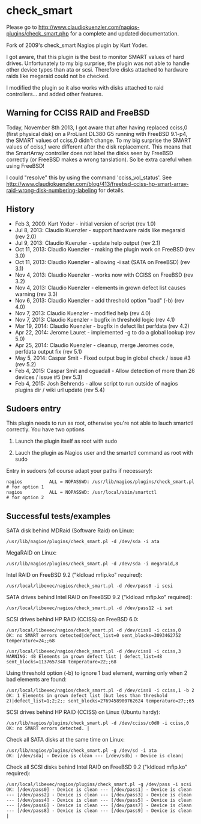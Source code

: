 check_smart
===========

Please go to http://www.claudiokuenzler.com/nagios-plugins/check_smart.php for a complete and updated documentation.

Fork of 2009's check_smart Nagios plugin by Kurt Yoder. 

I got aware, that this plugin is the best to monitor SMART values of hard drives.
Unfortunately to my big surprise, the plugin was not able to handle other device types than ata or scsi.
Therefore disks attached to hardware raids like megaraid could not be checked.

I modified the plugin so it also works with disks attached to raid controllers... and added other features.

Warning for CCISS RAID and FreeBSD
-------------------------
Today, November 8th 2013, I got aware that after having replaced cciss,0 (first physical disk) on a ProLiant DL380 G5 
running with FreeBSD 9.1-p4, the SMART values of cciss,0 didn't change. To my big surprise the SMART values of cciss,1 were
different after the disk replacement. This means that the SmartArray controller does not label the disks seen 
by FreeBSD correctly (or FreeBSD makes a wrong tanslation). So be extra careful when using FreeBSD!

I could "resolve" this by using the command 'cciss_vol_status'. 
See http://www.claudiokuenzler.com/blog/413/freebsd-cciss-hp-smart-array-raid-wrong-disk-numbering-labeling for details.

History
-------------------------
* Feb 3, 2009: Kurt Yoder - initial version of script (rev 1.0)
* Jul 8, 2013: Claudio Kuenzler - support hardware raids like megaraid (rev 2.0)
* Jul 9, 2013: Claudio Kuenzler - update help output (rev 2.1)
* Oct 11, 2013: Claudio Kuenzler - making the plugin work on FreeBSD (rev 3.0)
* Oct 11, 2013: Claudio Kuenzler - allowing -i sat (SATA on FreeBSD) (rev 3.1)
* Nov 4, 2013: Claudio Kuenzler - works now with CCISS on FreeBSD (rev 3.2)
* Nov 4, 2013: Claudio Kuenzler - elements in grown defect list causes warning (rev 3.3)
* Nov 6, 2013: Claudio Kuenzler - add threshold option "bad" (-b) (rev 4.0)
* Nov 7, 2013: Claudio Kuenzler - modified help (rev 4.0)
* Nov 7, 2013: Claudio Kuenzler - bugfix in threshold logic (rev 4.1)
* Mar 19, 2014: Claudio Kuenzler - bugfix in defect list perfdata (rev 4.2)
* Apr 22, 2014: Jerome Lauret - implemented -g to do a global lookup (rev 5.0)
* Apr 25, 2014: Claudio Kuenzler - cleanup, merge Jeromes code, perfdata output fix (rev 5.1)
* May 5, 2014: Caspar Smit - Fixed output bug in global check / issue #3 (rev 5.2)
* Feb 4, 2015: Caspar Smit and cguadall - Allow detection of more than 26 devices / issue #5 (rev 5.3)
* Feb 4, 2015: Josh Behrends - allow script to run outside of nagios plugins dir / wiki url update  (rev 5.4)



Sudoers entry
-------------------------
This plugin needs to run as root, otherwise you're not able to lauch smartctl correctly. 
You have two options

1) Launch the plugin itself as root with sudo

2) Lauch the plugin as Nagios user and the smartctl command as root with sudo

Entry in sudoers (of course adapt your paths if necessary):

    nagios          ALL = NOPASSWD: /usr/lib/nagios/plugins/check_smart.pl    # for option 1
    nagios          ALL = NOPASSWD: /usr/local/sbin/smartctl                  # for option 2

Successful tests/examples
-------------------------
SATA disk behind MDRaid (Software Raid) on Linux:

    /usr/lib/nagios/plugins/check_smart.pl -d /dev/sda -i ata

MegaRAID on Linux:

    /usr/lib/nagios/plugins/check_smart.pl -d /dev/sda -i megaraid,8
    
Intel RAID on FreeBSD 9.2 ("kldload mfip.ko" required):

    /usr/local/libexec/nagios/check_smart.pl -d /dev/pass0 -i scsi
    
SATA drives behind Intel RAID on FreeBSD 9.2 ("kldload mfip.ko" required):

    /usr/local/libexec/nagios/check_smart.pl -d /dev/pass12 -i sat
    
SCSI drives behind HP RAID (CCISS) on FreeBSD 6.0:

    /usr/local/libexec/nagios/check_smart.pl -d /dev/ciss0 -i cciss,0
    OK: no SMART errors detected|defect_list=0 sent_blocks=3093462752 temperature=24;;68
    
    /usr/local/libexec/nagios/check_smart.pl -d /dev/ciss0 -i cciss,3
    WARNING: 48 Elements in grown defect list | defect_list=48 sent_blocks=1137657348 temperature=22;;68
    
Using threshold option (-b) to ignore 1 bad element, warning only when 2 bad elements are found:

    /usr/local/libexec/nagios/check_smart.pl -d /dev/ciss0 -i cciss,1 -b 2
    OK: 1 Elements in grown defect list (but less than threshold 2)|defect_list=1;2;2;; sent_blocks=2769458900762624 temperature=27;;65
    
SCSI drives behind HP RAID (CCISS) on Linux (Ubuntu hardy):

    /usr/lib/nagios/plugins/check_smart.pl -d /dev/cciss/c0d0 -i cciss,0        
    OK: no SMART errors detected. |

Check all SATA disks at the same time on Linux:

    /usr/lib/nagios/plugins/check_smart.pl -g /dev/sd -i ata        
    OK: [/dev/sda] - Device is clean --- [/dev/sdb] - Device is clean|
    
Check all SCSI disks behind Intel RAID on FreeBSD 9.2 ("kldload mfip.ko" required):

    /usr/local/libexec/nagios/plugins/check_smart.pl -g /dev/pass -i scsi
    OK: [/dev/pass0] - Device is clean --- [/dev/pass1] - Device is clean --- [/dev/pass2] - Device is clean --- [/dev/pass3] - Device is clean --- [/dev/pass4] - Device is clean --- [/dev/pass5] - Device is clean --- [/dev/pass6] - Device is clean --- [/dev/pass7] - Device is clean --- [/dev/pass8] - Device is clean --- [/dev/pass9] - Device is clean | 


    
